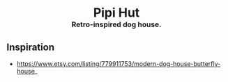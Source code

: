 <!-- 2023-08-07 -->

<h1 align="center">
  Pipi Hut
  <br>
  <sup><sub><sup>Retro-inspired dog house.<sup></sub>
</h1>


## Inspiration

- https://www.etsy.com/listing/779911753/modern-dog-house-butterfly-house_
